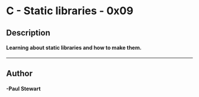 # C - Static libraries - 0x09 
## Description 
#### Learning about static libraries and how to make them.
 --- 
## Author 
#### -Paul Stewart